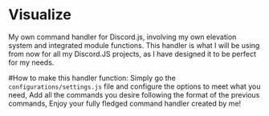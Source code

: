 # Visualize
My own command handler for Discord.js, involving my own elevation system and integrated module functions.
This handler is what I will be using from now for all my Discord.JS projects, as I have designed it to be perfect for my needs.

#How to make this handler function:
Simply go the `configurations/settings.js` file and configure the options to meet what you need,
Add all the commands you desire following the format of the previous commands,
Enjoy your fully fledged command handler created by me!
